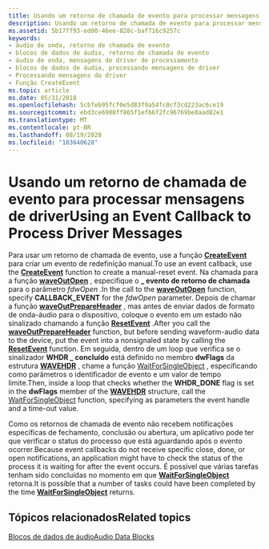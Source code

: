 ```yaml
---
title: Usando um retorno de chamada de evento para processar mensagens de driver
description: Usando um retorno de chamada de evento para processar mensagens de driver
ms.assetid: 5b17ff93-ed00-46ee-828c-baf716c9257c
keywords:
- áudio de onda, retorno de chamada de evento
- blocos de dados de áudio, retorno de chamada de evento
- áudio de onda, mensagens de driver de processamento
- blocos de dados de áudio, processando mensagens de driver
- Processando mensagens do driver
- Função CreateEvent
ms.topic: article
ms.date: 05/31/2018
ms.openlocfilehash: 5cbfeb95fcf0e5d83f9a54fc0cf3cd223ac6ce19
ms.sourcegitcommit: ebd3ce6908ff865f1ef66f2fc96769be0aad82e1
ms.translationtype: MT
ms.contentlocale: pt-BR
ms.lasthandoff: 08/19/2020
ms.locfileid: "103640628"
---
```

# <a name="using-an-event-callback-to-process-driver-messages"></a><span data-ttu-id="e4506-109">Usando um retorno de chamada de evento para processar mensagens de driver</span><span class="sxs-lookup"><span data-stu-id="e4506-109">Using an Event Callback to Process Driver Messages</span></span>

<span data-ttu-id="e4506-110">Para usar um retorno de chamada de evento, use a função [**CreateEvent**](/windows/desktop/api/synchapi/nf-synchapi-createeventa) para criar um evento de redefinição manual.</span><span class="sxs-lookup"><span data-stu-id="e4506-110">To use an event callback, use the [**CreateEvent**](/windows/desktop/api/synchapi/nf-synchapi-createeventa) function to create a manual-reset event.</span></span> <span data-ttu-id="e4506-111">Na chamada para a função [**waveOutOpen**](/windows/win32/api/mmeapi/nf-mmeapi-waveoutopen) , especifique o **\_ evento de retorno de chamada** para o parâmetro *fdwOpen* .</span><span class="sxs-lookup"><span data-stu-id="e4506-111">In the call to the [**waveOutOpen**](/windows/win32/api/mmeapi/nf-mmeapi-waveoutopen) function, specify **CALLBACK\_EVENT** for the *fdwOpen* parameter.</span></span> <span data-ttu-id="e4506-112">Depois de chamar a função [**waveOutPrepareHeader**](/windows/win32/api/mmeapi/nf-mmeapi-waveoutprepareheader) , mas antes de enviar dados de formato de onda-áudio para o dispositivo, coloque o evento em um estado não sinalizado chamando a função [**ResetEvent**](/windows/desktop/api/synchapi/nf-synchapi-resetevent) .</span><span class="sxs-lookup"><span data-stu-id="e4506-112">After you call the [**waveOutPrepareHeader**](/windows/win32/api/mmeapi/nf-mmeapi-waveoutprepareheader) function, but before sending waveform-audio data to the device, put the event into a nonsignaled state by calling the [**ResetEvent**](/windows/desktop/api/synchapi/nf-synchapi-resetevent) function.</span></span> <span data-ttu-id="e4506-113">Em seguida, dentro de um loop que verifica se o sinalizador **WHDR \_ concluído** está definido no membro **dwFlags** da estrutura [**WAVEHDR**](/windows/win32/api/mmeapi/ns-mmeapi-wavehdr) , chame a função [WaitForSingleObject](/windows/win32/api/synchapi/nf-synchapi-waitforsingleobject) , especificando como parâmetros o identificador de evento e um valor de tempo limite.</span><span class="sxs-lookup"><span data-stu-id="e4506-113">Then, inside a loop that checks whether the **WHDR\_DONE** flag is set in the **dwFlags** member of the [**WAVEHDR**](/windows/win32/api/mmeapi/ns-mmeapi-wavehdr) structure, call the [WaitForSingleObject](/windows/win32/api/synchapi/nf-synchapi-waitforsingleobject) function, specifying as parameters the event handle and a time-out value.</span></span>

<span data-ttu-id="e4506-114">Como os retornos de chamada de evento não recebem notificações específicas de fechamento, conclusão ou abertura, um aplicativo pode ter que verificar o status do processo que está aguardando após o evento ocorrer.</span><span class="sxs-lookup"><span data-stu-id="e4506-114">Because event callbacks do not receive specific close, done, or open notifications, an application might have to check the status of the process it is waiting for after the event occurs.</span></span> <span data-ttu-id="e4506-115">É possível que várias tarefas tenham sido concluídas no momento em que [**WaitForSingleObject**](/windows/desktop/api/synchapi/nf-synchapi-waitforsingleobject) retorna.</span><span class="sxs-lookup"><span data-stu-id="e4506-115">It is possible that a number of tasks could have been completed by the time [**WaitForSingleObject**](/windows/desktop/api/synchapi/nf-synchapi-waitforsingleobject) returns.</span></span>

## <a name="related-topics"></a><span data-ttu-id="e4506-116">Tópicos relacionados</span><span class="sxs-lookup"><span data-stu-id="e4506-116">Related topics</span></span>

<dl> <dt>

[<span data-ttu-id="e4506-117">Blocos de dados de áudio</span><span class="sxs-lookup"><span data-stu-id="e4506-117">Audio Data Blocks</span></span>](audio-data-blocks.md)
</dt> </dl>

 

 